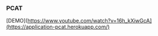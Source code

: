 ### PCAT 
[DEMO](https://www.youtube.com/watch?v=16h_kXiwGcA](https://application-pcat.herokuapp.com/)
